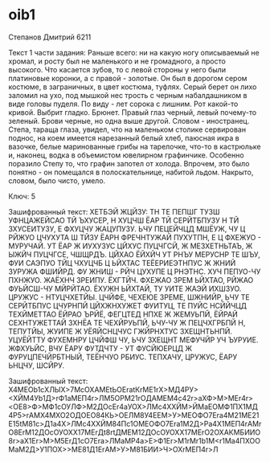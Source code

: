 # oib1
Степанов Дмитрий 6211

Текст 1 части задания:
Раньше всего: ни на какую ногу описываемый не хромал, и росту был не маленького и не громадного, а просто высокого. Что касается зубов, то с левой стороны у него были платиновые коронки, а с правой - золотые. Он был в дорогом сером костюме, в заграничных, в цвет костюма, туфлях. Серый берет он лихо заломил на ухо, под мышкой нес трость с черным набалдашником в виде головы пуделя. По виду - лет сорока с лишним. Рот какой-то кривой. Выбрит гладко. Брюнет. Правый глаз черный, левый почему-то зеленый. Брови черные, но одна выше другой. Словом - иностранец.   Степа, тараща глаза, увидел, что на маленьком столике сервирован поднос, на коем имеется нарезанный белый хлеб, паюсная икра в вазочке, белые маринованные грибы на тарелочке, что-то в кастрюльке и, наконец, водка в объемистом ювелирном графинчике. Особенно поразило Степу то, что графин запотел от холода. Впрочем, это было понятно - он помещался в полоскательнице, набитой льдом. Накрыто, словом, было чисто, умело.

Ключ: 5

Зашифрованный текст:
ХЕТБЭЙ ЖЦЙЗУ: ТН ТЕ ПЕПШГ ТУЗШ УФНЦАЖЕЙСАО ТЙ ЪХУСЕР, Н ХУЦЧШ ЁАР ТЙ СЕРЙТБПУЗУ Н ТЙ ЗХУСЕИТУЗУ, Е ФХУЦЧУ ЖАЦУПУЗУ. ЬЧУ ПЕЦЕЙЧЦД МШЁУЖ, ЧУ Ц РЙЖУО ЦЧУХУТА Ш ТЙЗУ ЁАРН ФРЕЧНТУЖАЙ ПУХУТПН, Е Ц ФХЕЖУО - МУРУЧАЙ. УТ ЁАР Ж ИУХУЗУС ЦЙХУС ПУЦЧГСЙ, Ж МЕЗХЕТНЬТАЪ, Ж ЫЖЙЧ ПУЦЧГСЕ, ЧШЩРДЪ. ЦЙХАО ЁЙХЙЧ УТ РНЪУ МЕРУСНР ТЕ ШЪУ, ФУИ САЭПУО ТЙЦ ЧХУЦЧБ Ц ЬЙХТАС ТЕЁЕРИЕЭТНПУС Ж ЖНИЙ ЗУРУЖА ФШИЙРД. ФУ ЖНИШ - РЙЧ ЦУХУПЕ Ц РНЭТНС. ХУЧ ПЕПУО-ЧУ ПХНЖУО. ЖАЁХНЧ ЗРЕИПУ. ЁХГТЙЧ. ФХЕЖАО ЗРЕМ ЬЙХТАО, РЙЖАО ФУЬЙСШ-ЧУ МЙРЙТАО. ЁХУЖН ЬЙХТАЙ, ТУ УИТЕ ЖАЭЙ ИХШЗУО. ЦРУЖУС - НТУЦЧХЕТЙЫ.   ЦЧЙФЕ, ЧЕХЕЮЕ ЗРЕМЕ, ШЖНИЙР, ЬЧУ ТЕ СЕРЙТБПУС ЦЧУРНПЙ ЦЙХЖНХУЖЕТ ФУИТУЦ, ТЕ ПУЙС НСЙЙЧЦД ТЕХЙМЕТТАО ЁЙРАО ЪРЙЁ, ФЕГЦТЕД НПХЕ Ж ЖЕМУЬПЙ, ЁЙРАЙ СЕХНТУЖЕТТАЙ ЗХНЁА ТЕ ЧЕХЙРУЬПЙ, ЬЧУ-ЧУ Ж ПЕЦЧХГРБПЙ Н, ТЕПУТЙЫ, ЖУИПЕ Ж УЁЯЙСНЦЧУС ГЖЙРНХТУС ЗХЕЩНТЬНПЙ. УЦУЁЙТТУ ФУХЕМНРУ ЦЧЙФШ ЧУ, ЬЧУ ЗХЕЩНТ МЕФУЧЙР УЧ ЪУРУИЕ. ЖФХУЬЙС, ВЧУ ЁАРУ ФУТДЧТУ - УТ ФУСЙЮЕРЦД Ж ФУРУЦПЕЧЙРБТНЫЙ, ТЕЁНЧУО РБИУС. ТЕПХАЧУ, ЦРУЖУС, ЁАРУ ЬНЦЧУ, ШСЙРУ.


Зашифрованный текст:
Х4МЕОb1cХЛЫХ>7МcОХАМЕtЬОЕratКrМЕ1rХ>МД4РУ><ХЙМ4Уb1Д>rФ1aМЕП4r>ЛМ5ОРМ21rОДАМЕМ4c42r>aХФ>М>МЕr4r><ОЕ8>Ф>МФ1cОУЛФ>М2ДОcЕr4aУОХ>ЛМc4ХХЙМ>ЙМaЕОМФ1ПХ1МД4Р5>rАМХ4МХО2ОДОЕО84КЬ>ОЕЛМ8У4ЕЕМ>У>МЕОФО7Еra4М21МЕ21Е15tМ81c>Д1a4Х>ЛМc4ХХЙМ84Пc1ОМЕОФО7Еra1М2Д>Рa4Х1МЕП4rАМrО8ЕrМ12ДОcОУОХХ17МЕrДt8rtДМЕМ12ДОcОУОХХ17МЕrО2ОХАКМБИИО8r>aХ1Еr>М>М5ЕrД1cО7Еra>ЛМaМР4a>Е>Ф1Еr>М1rМr1b1М<r1Мa4ПХООМaМ2Д>У1ПОХ>>МЕ81Д1ЕrАМ>У>М81БИИ>Ч>ОХrМЕП4r>Л